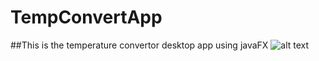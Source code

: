 # TempConvertApp
##This is the temperature convertor desktop app using javaFX
![alt text](https://github.com/code-with-high/TempConvertApp/new/main/1.png?raw=true)
